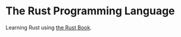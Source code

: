 # The Rust Programming Language

Learning Rust using [the Rust Book](https://github.com/rust-lang/book).